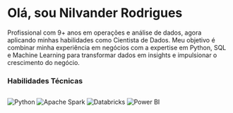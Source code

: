 # Olá, sou Nilvander Rodrigues 

Profissional com 9+ anos em operações e análise de dados, agora aplicando minhas habilidades como Cientista de Dados. Meu objetivo é combinar minha experiência em negócios com a expertise em Python, SQL e Machine Learning para transformar dados em insights e impulsionar o crescimento do negócio.

### Habilidades Técnicas

##

![Python](https://img.shields.io/badge/Python-3776AB?style=for-the-badge&logo=python&logoColor=white)
![Apache Spark](https://img.shields.io/badge/Apache%20Spark-E25A1C?style=for-the-badge&logo=apache-spark&logoColor=white)
![Databricks](https://img.shields.io/badge/Databricks-FF3621?style=for-the-badge&logo=databricks&logoColor=white)
![Power BI](https://img.shields.io/badge/Power%20BI-F2C811?style=for-the-badge&logo=power-bi&logoColor=black)
